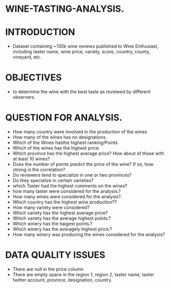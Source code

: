 # WINE-TASTING-ANALYSIS.
# INTRODUCTION
* Dataset containing ~130k wine reviews published to Wine Enthusiast, including taster name, wine price, variety, score, country, county, vineyard, etc.
# OBJECTIVES
* to determine the wine with the best taste as reviewed by different observers.
# QUESTION FOR ANALYSIS.
* How many country were involved in the production of the wines
* How many of the wines has no designations.
* Which of the Wines hasthe highest ranking/Points
* Which of the wines has the highest price.
* Which province has the highest average price? How about of those with at least 10 wines?
* Does the number of points predict the price of the wine? If so, how strong is the correlation?
* Do reviewers tend to specialize in one or two provinces? 
* Do they specialize in certain varieties?
* which Taster had the highest comments on the wines?
* how many taster were considered for the analysis.?
* How many wines were considered for the analysis?.
* Which country has the highest wine production??
* How many variety were considered?
* Which variety has the highest average price?
* Which variety has the average highest points.?
* Which winery has the haigest points.?
* Which winery has the averagely highest price.?
* How many winery was producing the wines considered for the analysis?
# DATA QUALITY ISSUES
* There are null in the price column
* There are empty space in the region 1, region 2, taster name, taster twitter account, province, designation, country.
